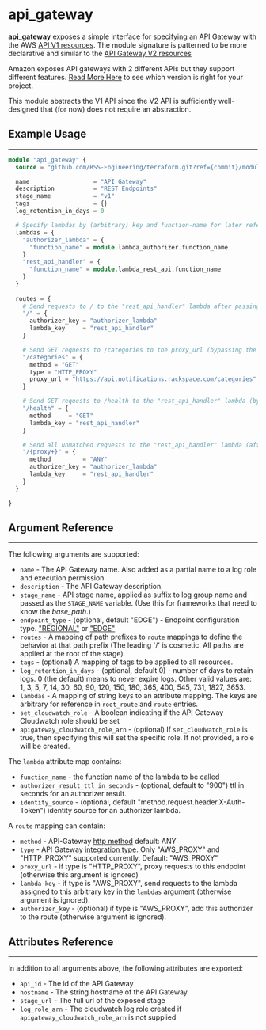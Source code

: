 # api_gateway

**api_gateway** exposes a simple interface for specifying an API Gateway with the AWS [API V1 resources](https://registry.terraform.io/providers/hashicorp/aws/latest/docs/resources/api_gateway_rest_api). The module signature is patterned to be more declarative and similar to the [API Gateway V2 resources](https://registry.terraform.io/providers/hashicorp/aws/latest/docs/resources/apigatewayv2_api)

Amazon exposes API gateways with 2 different APIs but they support different features. [Read More Here](https://www.tinystacks.com/blog-post/api-gateway-rest-vs-http-api-what-are-the-differences/) to see which version is right for your project.

This module abstracts the V1 API since the V2 API is sufficiently well-designed that (for now) does not require an abstraction.


## Example Usage

---

```terraform
module "api_gateway" {
  source = "github.com/RSS-Engineering/terraform.git?ref={commit}/modules/api_gateway"

  name                  = "API Gateway"
  description           = "REST Endpoints"
  stage_name            = "v1"
  tags                  = {}
  log_retention_in_days = 0

  # Specify lambdas by (arbitrary) key and function-name for later reference via a route.
  lambdas = {
    "authorizer_lambda" = {
      "function_name" = module.lambda_authorizer.function_name
    }
    "rest_api_handler" = {
      "function_name" = module.lambda_rest_api.function_name
    }
  }
  
  routes = {
    # Send requests to / to the "rest_api_handler" lambda after passing through the authorizer
    "/" = {
      authorizer_key = "authorizer_lambda"
      lambda_key     = "rest_api_handler"
    }

    # Send GET requests to /categories to the proxy_url (bypassing the authorizer)
    "/categories" = {
      method = "GET"
      type = "HTTP_PROXY"
      proxy_url = "https://api.notifications.rackspace.com/categories"
    }

    # Send GET requests to /health to the "rest_api_handler" lambda (bypassing the authorizer)
    "/health" = {
      method     = "GET"
      lambda_key = "rest_api_handler"
    }

    # Send all unmatched requests to the "rest_api_handler" lambda (after passing through the authorizer)
    "/{proxy+}" = {
      method         = "ANY"
      authorizer_key = "authorizer_lambda"
      lambda_key     = "rest_api_handler"
    }
  }

}

```

## Argument Reference

---

The following arguments are supported:

* `name` - The API Gateway name. Also added as a partial name to a log role and execution permission.
* `description` - The API Gateway description.
* `stage_name` - API stage name, applied as suffix to log group name and passed as the `STAGE_NAME` variable. (Use this for frameworks that need to know the _base_path_.)
* `endpoint_type` - (optional, default "EDGE") - Endpoint configuration type. ["REGIONAL"](https://docs.aws.amazon.com/apigateway/latest/developerguide/create-regional-api.html) or ["EDGE"](https://docs.aws.amazon.com/apigateway/latest/developerguide/create-api-resources-methods.html)
* `routes` - A mapping of path prefixes to `route` mappings to define the behavior at that path prefix (The leading '/' is cosmetic. All paths are applied at the root of the stage).
* `tags` - (optional) A mapping of tags to be applied to all resources.
* `log_retention_in_days` - (optional, default 0) - number of days to retain logs. 0 (the default) means to never expire logs. Other valid values are: 1, 3, 5, 7, 14, 30, 60, 90, 120, 150, 180, 365, 400, 545, 731, 1827, 3653.
* `lambdas` - A mapping of string keys to an attribute mapping. The keys are arbitrary for reference in `root_route` and `route` entries.
* `set_cloudwatch_role` - A boolean indicating if the API Gateway Cloudwatch role should be set
* `apigateway_cloudwatch_role_arn` - (optional) If `set_cloudwatch_role` is true, then specifying this will set the specific role. If not provided, a role will be created.

The `lambda` attribute map contains:

* `function_name` - the function name of the lambda to be called
* `authorizer_result_ttl_in_seconds` - (optional, default to "900") ttl in seconds for an authorizer result.
* `identity_source` - (optional, default "method.request.header.X-Auth-Token") identity source for an authorizer lambda.

A `route` mapping can contain:

* `method` - API-Gateway [http method](https://registry.terraform.io/providers/hashicorp/aws/latest/docs/resources/api_gateway_method#http_method) default: ANY
* `type` - API Gateway [integration type](https://registry.terraform.io/providers/hashicorp/aws/latest/docs/resources/api_gateway_integration#type). Only "AWS_PROXY" and "HTTP_PROXY" supported currently. Default: "AWS_PROXY"
* `proxy_url` - if type is "HTTP_PROXY", proxy requests to this endpoint (otherwise this argument is ignored)
* `lambda_key` - if type is "AWS_PROXY", send requests to the lambda assigned to this arbitrary key in the `lambdas` argument (otherwise argument is ignored).
* `authorizer_key` - (optional) if type is "AWS_PROXY", add this authorizer to the route (otherwise argument is ignored).


## Attributes Reference

---

In addition to all arguments above, the following attributes are exported:

* `api_id` - The id of the API Gateway
* `hostname` - The string hostname of the API Gateway
* `stage_url` - The full url of the exposed stage
* `log_role_arn` - The cloudwatch log role created if `apigateway_cloudwatch_role_arn` is not supplied
